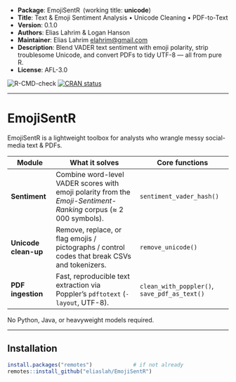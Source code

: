 <!-- README.md ---------------------------------------------------------------->

- **Package**: EmojiSentR (working title: **unicode**)
- **Title**: Text & Emoji Sentiment Analysis • Unicode Cleaning • PDF-to-Text
- **Version**: 0.1.0
- **Authors**: Elias Lahrim & Logan Hanson
- **Maintainer**: Elias Lahrim <elahrim@gmail.com>
- **Description**: Blend VADER text sentiment with emoji polarity, strip
  troublesome Unicode, and convert PDFs to tidy UTF-8 — all from pure R.
- **License**: AFL-3.0

<!-- badges: start -->
![R-CMD-check](https://github.com/eliaslah/EmojiSentR/actions/workflows/R-CMD-check.yaml/badge.svg)
[![CRAN status](https://www.r-pkg.org/badges/version-last-release/EmojiSentR)](https://cran.r-project.org/package=EmojiSentR)
<!-- badges: end -->

---

# EmojiSentR

EmojiSentR is a lightweight toolbox for analysts who wrangle messy
social-media text & PDFs.

| Module | What it solves | Core functions |
|--------|----------------|----------------|
| **Sentiment** | Combine word-level VADER scores with emoji polarity from the *Emoji-Sentiment-Ranking* corpus (≈ 2 000 symbols). | `sentiment_vader_hash()` |
| **Unicode clean-up** | Remove, replace, or flag emojis / pictographs / control codes that break CSVs and tokenizers. | `remove_unicode()` |
| **PDF ingestion** | Fast, reproducible text extraction via Poppler’s `pdftotext` (`-layout`, UTF-8). | `clean_with_poppler()`, `save_pdf_as_text()` |

No Python, Java, or heavyweight models required.

---

## Installation

```r
install.packages("remotes")             # if not already
remotes::install_github("eliaslah/EmojiSentR")
